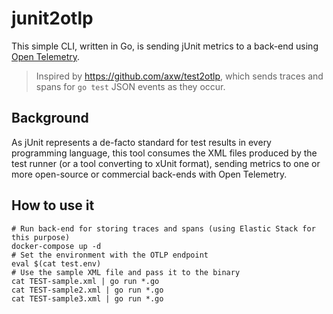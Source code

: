 # junit2otlp

This simple CLI, written in Go, is sending jUnit metrics to a back-end using [Open Telemetry](https://opentelemetry.io).

> Inspired by https://github.com/axw/test2otlp, which sends traces and spans for `go test` JSON events as they occur.

## Background
As jUnit represents a de-facto standard for test results in every programming language, this tool consumes the XML files produced by the test runner (or a tool converting to xUnit format), sending metrics to one or more open-source or commercial back-ends with Open Telemetry.

## How to use it

```shell
# Run back-end for storing traces and spans (using Elastic Stack for this purpose)
docker-compose up -d
# Set the environment with the OTLP endpoint
eval $(cat test.env)
# Use the sample XML file and pass it to the binary
cat TEST-sample.xml | go run *.go
cat TEST-sample2.xml | go run *.go
cat TEST-sample3.xml | go run *.go
```
